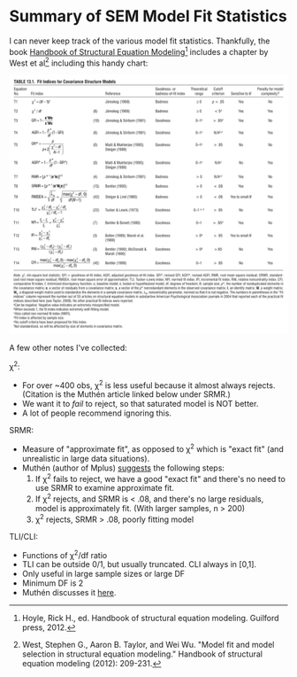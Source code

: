 # Summary of SEM Model Fit Statistics

I can never keep track of the various model fit statistics. Thankfully, the book
[Handbook of Structural Equation
Modeling](https://www.guilford.com/books/Handbook-of-Structural-Equation-Modeling/Rick-Hoyle/9781462544646)[^1]
includes a chapter by West et al[^2] including this handy chart:

[<img src="images/west_et_al_fit_statistics.png" width="600" alt="Table of fit statistics and related thresholds">](images/west_et_al_fit_statistics.png)

A few other notes I've collected:

&chi;<sup>2</sup>:

- For over ~400 obs, &chi;<sup>2</sup> is less useful because it almost always
  rejects. (Citation is the Muth&eacute;n article linked below under SRMR.)
- We want it to *fail* to reject, so that saturated model is NOT better.
- A lot of people recommend ignoring this.

SRMR:

- Measure of "approximate fit", as opposed to &chi;<sup>2</sup> which is "exact
  fit" (and unrealistic in large data situations).
- Muth&eacute;n (author of Mplus)
  [suggests](https://www.statmodel.com/download/SRMR2.pdf) the following steps:
  1. If &chi;<sup>2</sup> fails to reject, we have a good "exact fit" and
   there's no need to use SRMR to examine approximate fit.
  2. If &chi;<sup>2</sup> rejects, and SRMR is < .08, and there's no large
     residuals, model is approximately fit. (With larger samples, n > 200)
  3. &chi;<sup>2</sup> rejects, SRMR > .08, poorly fitting model

TLI/CLI:

- Functions of &chi;<sup>2</sup>/df ratio
- TLI can be outside 0/1, but usually truncated. CLI always in [0,1].
- Only useful in large sample sizes or  large DF
- Minimum DF is 2
- Muth&eacute;n discusses it
  [here](https://www.statmodel.com/download/TLI.pdf).

[^1]: Hoyle, Rick H., ed. Handbook of structural equation modeling. Guilford
    press, 2012.
[^2]: West, Stephen G., Aaron B. Taylor, and Wei Wu. "Model fit and model
    selection in structural equation modeling." Handbook of structural equation
    modeling (2012): 209-231.

